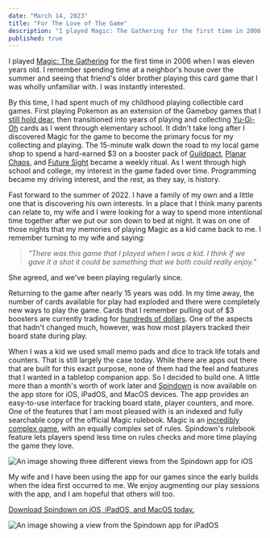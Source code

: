 ```yaml
---
date: "March 14, 2023"
title: "For The Love of The Game"
description: "I played Magic: The Gathering for the first time in 2006 when I was eleven years old. I remember spending time at a neighbor's house over the summer and seeing that friend's older brother playing this card game that I was wholly unfamiliar with. I was instantly interested. That interest faded over time, but returning to the game as an adult brought back a wave of nostalgia and inspiration all-in-one."
published: true
---
```


I played [Magic: The Gathering](https://magic.wizards.com/en) for the first time in 2006 when I was eleven years old. I remember spending time at a neighbor's house over the summer and seeing that friend's older brother playing this card game that I was wholly unfamiliar with. I was instantly interested.

By this time, I had spent much of my childhood playing collectible card games. First playing Pokemon as an extension of the Gameboy games that I [still hold dear](https://en.wikipedia.org/wiki/Pokémon_Emerald), then transitioned into years of playing and collecting [Yu-Gi-Oh](https://en.wikipedia.org/wiki/Yu-Gi-Oh!) cards as I went through elementary school. It didn't take long after I discovered Magic for the game to become the primary focus for my collecting and playing. The 15-minute walk down the road to my local game shop to spend a hard-earned $3 on a booster pack of [Guildpact](https://mtg.fandom.com/wiki/Guildpact), [Planar Chaos](https://mtg.fandom.com/wiki/Planar_Chaos), and [Future Sight](https://mtg.fandom.com/wiki/Future_Sight) became a weekly ritual. As I went through high school and college, my interest in the game faded over time. Programming became my driving interest, and the rest, as they say, is history.

Fast forward to the summer of 2022. I have a family of my own and a little one that is discovering his own interests. In a place that I think many parents can relate to, my wife and I were looking for a way to spend more intentional time together after we put our son down to bed at night. It was on one of those nights that my memories of playing Magic as a kid came back to me. I remember turning to my wife and saying:

> _"There was this game that I played when I was a kid. I think if we gave it a shot it could be something that we both could really enjoy."_ 

She agreed, and we've been playing regularly since.  

Returning to the game after nearly 15 years was odd. In my time away, the number of cards available for play had exploded and there were completely new ways to play the game. Cards that I remember pulling out of $3 boosters are currently trading for [hundreds of dollars](https://www.cardkingdom.com/mtg/future-sight/tarmogoyf-foil). One of the aspects that hadn't changed much, however, was how most players tracked their board state during play.  

When I was a kid we used small memo pads and dice to track life totals and counters. That is still largely the case today. While there are apps out there that are built for this exact purpose, none of them had the feel and features that I wanted in a tabletop companion app. So I decided to build one. A little more than a month's worth of work later and [Spindown](https://apps.apple.com/us/app/spindown/id1671844369) is now available on the app store for iOS, iPadOS, and MacOS devices. The app provides an easy-to-use interface for tracking board state, player counters, and more. One of the features that I am most pleased with is an indexed and fully searchable copy of the official Magic rulebook. Magic is an [incredibly complex game](https://www.youtube.com/watch?v=pdmODVYPDLA), with an equally complex set of rules. Spindown's rulebook feature lets players spend less time on rules checks and more time playing the game they love.

![An image showing three different views from the Spindown app for iOS](https://s3.us-east-2.amazonaws.com/reckart.blog-images/spindown_ios.png)

My wife and I have been using the app for our games since the early builds when the idea first occurred to me. We enjoy augmenting our play sessions with the app, and I am hopeful that others will too.

[Download Spindown on iOS, iPadOS, and MacOS today.](https://apps.apple.com/us/app/spindown/id1671844369)

![An image showing a view from the Spindown app for iPadOS](https://s3.us-east-2.amazonaws.com/reckart.blog-images/spindown_ipad.png)